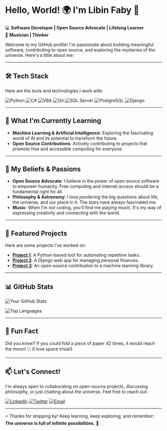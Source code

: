 # Hello, World! 🌍 I'm Libin Faby 👋

💻 **Software Developer | Open Source Advocate | Lifelong Learner**  
🎸 **Musician | Thinker**

Welcome to my GitHub profile! I'm passionate about building meaningful software, contributing to open source, and exploring the mysteries of the universe. Here's a little about me:

---

## 🛠️ Tech Stack

Here are the tools and technologies I work with:

![Python](https://img.shields.io/badge/-Python-3776AB?style=flat&logo=python&logoColor=white)
![C#](https://img.shields.io/badge/-C%23-239120?style=flat&logo=c-sharp&logoColor=white)
![VBA](https://img.shields.io/badge/-VBA-217346?style=flat&logo=microsoft-excel&logoColor=white)
![Git](https://img.shields.io/badge/-Git-F05032?style=flat&logo=git&logoColor=white)
![SQL Server](https://img.shields.io/badge/-SQL%20Server-CC2927?style=flat&logo=microsoft-sql-server&logoColor=white)
![PostgreSQL](https://img.shields.io/badge/-PostgreSQL-4169E1?style=flat&logo=postgresql&logoColor=white)
![Django](https://img.shields.io/badge/-Django-092E20?style=flat&logo=django&logoColor=white)

---

## 🌱 What I'm Currently Learning

- **Machine Learning & Artificial Intelligence**: Exploring the fascinating world of AI and its potential to transform the future.
- **Open Source Contributions**: Actively contributing to projects that promote free and accessible computing for everyone.

---

## 🚀 My Beliefs & Passions

- **Open Source Advocate**: I believe in the power of open source software to empower humanity. Free computing and internet access should be a fundamental right for all.
- **Philosophy & Astronomy**: I love pondering the big questions about life, the universe, and our place in it. The stars have always fascinated me.
- **Music**: When I'm not coding, you'll find me playing music. It's my way of expressing creativity and connecting with the world.

---

## 📂 Featured Projects

Here are some projects I've worked on:

- **[Project 1](https://github.com/your-username/project-1)**: A Python-based tool for automating repetitive tasks.
- **[Project 2](https://github.com/your-username/project-2)**: A Django web app for managing personal finances.
- **[Project 3](https://github.com/your-username/project-3)**: An open-source contribution to a machine learning library.

---

## 📊 GitHub Stats

![Your GitHub Stats](https://github-readme-stats.vercel.app/api?username=your-username&show_icons=true&theme=radical)

![Top Languages](https://github-readme-stats.vercel.app/api/top-langs/?username=your-username&layout=compact&theme=radical)

---

## 🌌 Fun Fact

Did you know? If you could fold a piece of paper 42 times, it would reach the moon! 🌕 (I love space trivia!)

---

## 📫 Let's Connect!

I'm always open to collaborating on open-source projects, discussing philosophy, or just chatting about the universe. Feel free to reach out:

[![LinkedIn](https://img.shields.io/badge/-LinkedIn-0077B5?style=flat&logo=linkedin&logoColor=white)](https://www.linkedin.com/in/your-profile/)
[![Twitter](https://img.shields.io/badge/-Twitter-1DA1F2?style=flat&logo=twitter&logoColor=white)](https://twitter.com/your-handle)
[![Email](https://img.shields.io/badge/-Email-D14836?style=flat&logo=gmail&logoColor=white)](mailto:your-email@example.com)

---

⭐️ Thanks for stopping by! Keep learning, keep exploring, and remember: **The universe is full of infinite possibilities.** 🚀
